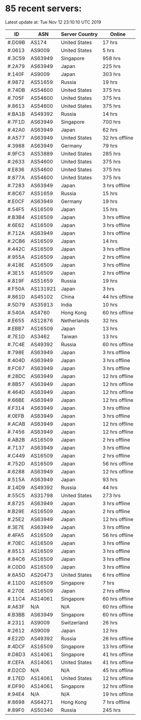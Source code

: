 # 85 recent servers:

Latest update at: Tue Nov 12 23:10:10 UTC 2019

| ID | ASN | Server Country | Online |
| -- | --- | -------------- | ------ |
| #.D09B | AS174 | United States | 17 hrs |
| #.0613 | AS9009 | United States | 5 hrs |
| #.3C59 | AS63949 | Singapore | 958 hrs |
| #.2A79 | AS63949 | Japan | 225 hrs |
| #.140F | AS9009 | Japan | 303 hrs |
| #.9872 | AS51659 | Russia | 19 hrs |
| #.74DB | AS54600 | United States | 375 hrs |
| #.705F | AS54600 | United States | 375 hrs |
| #.8613 | AS54600 | United States | 375 hrs |
| #.BA1B | AS49392 | Russia | 14 hrs |
| #.7F1D | AS63949 | Singapore | 700 hrs |
| #.42A0 | AS63949 | Japan | 62 hrs |
| #.A577 | AS63949 | United States | 32 hrs offline |
| #.3988 | AS63949 | Germany | 79 hrs |
| #.9FC3 | AS53889 | United States | 285 hrs |
| #.2633 | AS54600 | United States | 375 hrs |
| #.E836 | AS54600 | United States | 375 hrs |
| #.877A | AS54600 | United States | 375 hrs |
| #.7283 | AS63949 | Japan | 3 hrs offline |
| #.8C67 | AS51659 | Russia | 15 hrs |
| #.E0CF | AS63949 | Germany | 19 hrs |
| #.54F5 | AS16509 | Japan | 15 hrs |
| #.B3B4 | AS16509 | Japan | 3 hrs offline |
| #.6E62 | AS16509 | Japan | 3 hrs offline |
| #.712A | AS63949 | Japan | 3 hrs offline |
| #.2CB6 | AS16509 | Japan | 14 hrs |
| #.442C | AS16509 | Japan | 3 hrs offline |
| #.955A | AS16509 | Japan | 2 hrs offline |
| #.418E | AS16509 | Japan | 3 hrs offline |
| #.3E15 | AS16509 | Japan | 2 hrs offline |
| #.819F | AS51659 | Russia | 19 hrs |
| #.F50A | AS131921 | Japan | 3 hrs |
| #.861D | AS45102 | China | 44 hrs offline |
| #.5D79 | AS35913 | India | 10 hrs |
| #.540A | AS4760 | Hong Kong | 60 hrs offline |
| #.E655 | AS12876 | Netherlands | 32 hrs |
| #.EBB7 | AS16509 | Japan | 13 hrs |
| #.7E1D | AS3462 | Taiwan | 13 hrs |
| #.7C4E | AS49392 | Russia | 60 hrs offline |
| #.798E | AS63949 | Japan | 3 hrs offline |
| #.404D | AS63949 | Japan | 3 hrs offline |
| #.FC67 | AS63949 | Japan | 3 hrs offline |
| #.28DC | AS63949 | Japan | 12 hrs offline |
| #.8B57 | AS63949 | Japan | 12 hrs offline |
| #.464D | AS63949 | Japan | 12 hrs offline |
| #.66BE | AS63949 | Japan | 12 hrs offline |
| #.F314 | AS63949 | Japan | 3 hrs offline |
| #.0EFB | AS63949 | Japan | 3 hrs offline |
| #.ACAB | AS63949 | Japan | 12 hrs offline |
| #.7456 | AS63949 | Japan | 12 hrs offline |
| #.AB2B | AS16509 | Japan | 2 hrs offline |
| #.7137 | AS63949 | Japan | 3 hrs offline |
| #.C449 | AS16509 | Japan | 2 hrs offline |
| #.752D | AS16509 | Japan | 56 hrs offline |
| #.6288 | AS63949 | Japan | 12 hrs offline |
| #.515A | AS63949 | Japan | 93 hrs |
| #.14D9 | AS49392 | Russia | 44 hrs |
| #.55C5 | AS31798 | United States | 273 hrs |
| #.8725 | AS63949 | Japan | 3 hrs offline |
| #.B29E | AS16509 | Japan | 2 hrs offline |
| #.25E2 | AS63949 | Japan | 12 hrs offline |
| #.3E7E | AS63949 | Japan | 3 hrs offline |
| #.4FA5 | AS16509 | Japan | 56 hrs offline |
| #.70EC | AS16509 | Japan | 3 hrs offline |
| #.8513 | AS16509 | Japan | 3 hrs offline |
| #.84C6 | AS16509 | Japan | 3 hrs offline |
| #.C0D0 | AS16509 | Japan | 3 hrs offline |
| #.6A5D | AS20473 | United States | 6 hrs offline |
| #.11D0 | AS16509 | Singapore | 7 hrs |
| #.270E | AS16509 | Japan | 2 hrs offline |
| #.11C4 | AS14061 | Singapore | 60 hrs offline |
| #.A63F | N/A | N/A | 60 hrs offline |
| #.B3BB | AS63949 | Singapore | 60 hrs offline |
| #.2311 | AS9009 | Switzerland | 26 hrs |
| #.2612 | AS9009 | Japan | 12 hrs |
| #.E22D | AS49392 | Russia | 26 hrs offline |
| #.4DCF | AS16509 | Singapore | 13 hrs offline |
| #.D8D3 | AS14061 | Singapore | 41 hrs offline |
| #.CEFA | AS14061 | United States | 41 hrs offline |
| #.D2CD | N/A | N/A | 45 hrs offline |
| #.17ED | AS14061 | United States | 12 hrs offline |
| #.DF90 | AS14061 | Singapore | 12 hrs offline |
| #.94E4 | N/A | N/A | 19 hrs offline |
| #.8698 | AS64271 | Hong Kong | 7 hrs offline |
| #.89F0 | AS50340 | Russia | 245 hrs |

